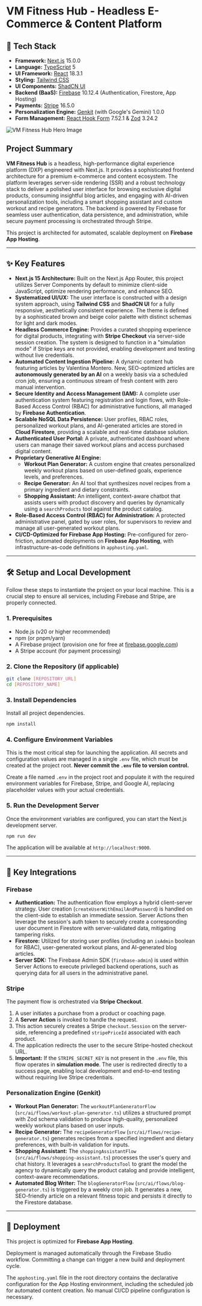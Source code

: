 # VM Fitness Hub - Headless E-Commerce & Content Platform

## 🚀 Tech Stack

- **Framework:** [Next.js](https://nextjs.org/) 15.0.0
- **Language:** [TypeScript](https://www.typescriptlang.org/) 5
- **UI Framework:** [React](https://reactjs.org/) 18.3.1
- **Styling:** [Tailwind CSS](https://tailwindcss.com/)
- **UI Components:** [ShadCN UI](https://ui.shadcn.com/)
- **Backend (BaaS):** [Firebase](https://firebase.google.com/) 10.12.4 (Authentication, Firestore, App Hosting)
- **Payments:** [Stripe](https://stripe.com/) 16.5.0
- **Personalization Engine:** [Genkit](https://firebase.google.com/docs/genkit) (with Google's Gemini) 1.0.0
- **Form Management:** [React Hook Form](https://react-hook-form.com/) 7.52.1 & [Zod](https://zod.dev/) 3.24.2

![VM Fitness Hub Hero Image](https://images.unsplash.com/photo-1586323289103-e309634e2a1b?crop=entropy&cs=tinysrgb&fit=max&fm=jpg&ixid=M3w3NDE5ODJ8MHwxfHNlYXJjaHw5fHxmaXRuZXNzJTIwd29tYW58ZW58MHx8fHwxNzU5NzY3MDA5fDA&ixlib=rb-4.1.0&q=80&w=1080)

## Project Summary

**VM Fitness Hub** is a headless, high-performance digital experience platform (DXP) engineered with Next.js. It provides a sophisticated frontend architecture for a premium e-commerce and content ecosystem. The platform leverages server-side rendering (SSR) and a robust technology stack to deliver a polished user interface for browsing exclusive digital products, consuming insightful blog articles, and engaging with AI-driven personalization tools, including a smart shopping assistant and custom workout and recipe generators. The backend is powered by Firebase for seamless user authentication, data persistence, and administration, while secure payment processing is orchestrated through Stripe.

This project is architected for automated, scalable deployment on **Firebase App Hosting**.

---

## ✨ Key Features

- **Next.js 15 Architecture:** Built on the Next.js App Router, this project utilizes Server Components by default to minimize client-side JavaScript, optimize rendering performance, and enhance SEO.
- **Systematized UI/UX:** The user interface is constructed with a design system approach, using **Tailwind CSS** and **ShadCN UI** for a fully responsive, aesthetically consistent experience. The theme is defined by a sophisticated brown and beige color palette with distinct schemas for light and dark modes.
- **Headless Commerce Engine:** Provides a curated shopping experience for digital products, integrating with **Stripe Checkout** via server-side session creation. The system is designed to function in a "simulation mode" if Stripe keys are not provided, enabling development and testing without live credentials.
- **Automated Content Ingestion Pipeline:** A dynamic content hub featuring articles by Valentina Montero. New, SEO-optimized articles are **autonomously generated by an AI** on a weekly basis via a scheduled cron job, ensuring a continuous stream of fresh content with zero manual intervention.
- **Secure Identity and Access Management (IAM):** A complete user authentication system featuring registration and login flows, with Role-Based Access Control (RBAC) for administrative functions, all managed by **Firebase Authentication**.
- **Scalable NoSQL Data Persistence:** User profiles, RBAC roles, personalized workout plans, and AI-generated articles are stored in **Cloud Firestore**, providing a scalable and real-time database solution.
- **Authenticated User Portal:** A private, authenticated dashboard where users can manage their saved workout plans and access purchased digital content.
- **Proprietary Generative AI Engine:**
    - **Workout Plan Generator:** A custom engine that creates personalized weekly workout plans based on user-defined goals, experience levels, and preferences.
    - **Recipe Generator:** An AI tool that synthesizes novel recipes from a primary ingredient and dietary constraints.
    - **Shopping Assistant:** An intelligent, context-aware chatbot that assists users with product discovery and queries by dynamically using a `searchProducts` tool against the product catalog.
- **Role-Based Access Control (RBAC) for Administration:** A protected administrative panel, gated by user roles, for supervisors to review and manage all user-generated workout plans.
- **CI/CD-Optimized for Firebase App Hosting:** Pre-configured for zero-friction, automated deployments on **Firebase App Hosting**, with infrastructure-as-code definitions in `apphosting.yaml`.

---

## 🛠️ Setup and Local Development

Follow these steps to instantiate the project on your local machine. This is a crucial step to ensure all services, including Firebase and Stripe, are properly connected.

### 1. Prerequisites

- Node.js (v20 or higher recommended)
- npm (or pnpm/yarn)
- A Firebase project (provision one for free at [firebase.google.com](https://firebase.google.com/))
- A Stripe account (for payment processing)

### 2. Clone the Repository (if applicable)

```bash
git clone [REPOSITORY_URL]
cd [REPOSITORY_NAME]
```

### 3. Install Dependencies

Install all project dependencies.

```bash
npm install
```

### 4. Configure Environment Variables

This is the most critical step for launching the application. All secrets and configuration values are managed in a single `.env` file, which must be created at the project root. **Never commit the `.env` file to version control.**

Create a file named `.env` in the project root and populate it with the required environment variables for Firebase, Stripe, and Google AI, replacing placeholder values with your actual credentials.

### 5. Run the Development Server

Once the environment variables are configured, you can start the Next.js development server.

```bash
npm run dev
```

The application will be available at `http://localhost:9000`.

---

## 🔧 Key Integrations

### Firebase

- **Authentication:** The authentication flow employs a hybrid client-server strategy. User creation (`createUserWithEmailAndPassword`) is handled on the client-side to establish an immediate session. Server Actions then leverage the session's auth token to securely create a corresponding user document in Firestore with server-validated data, mitigating tampering risks.
- **Firestore:** Utilized for storing user profiles (including an `isAdmin` boolean for RBAC), user-generated workout plans, and AI-generated blog articles.
- **Server SDK:** The Firebase Admin SDK (`firebase-admin`) is used within Server Actions to execute privileged backend operations, such as querying data for all users in the administrative panel.

### Stripe

The payment flow is orchestrated via **Stripe Checkout**.
1.  A user initiates a purchase from a product or coaching page.
2.  A **Server Action** is invoked to handle the request.
3.  This action securely creates a Stripe `checkout.Session` on the server-side, referencing a predefined `stripePriceId` associated with each product.
4.  The application redirects the user to the secure Stripe-hosted checkout URL.
5.  **Important:** If the `STRIPE_SECRET_KEY` is not present in the `.env` file, this flow operates in **simulation mode**. The user is redirected directly to a success page, enabling local development and end-to-end testing without requiring live Stripe credentials.

### Personalization Engine (Genkit)

- **Workout Plan Generator:** The `workoutPlanGeneratorFlow` (`src/ai/flows/workout-plan-generator.ts`) utilizes a structured prompt with Zod schema validation to produce high-quality, personalized weekly workout plans based on user inputs.
- **Recipe Generator:** The `recipeGeneratorFlow` (`src/ai/flows/recipe-generator.ts`) generates recipes from a specified ingredient and dietary preferences, with built-in validation for inputs.
- **Shopping Assistant:** The `shoppingAssistantFlow` (`src/ai/flows/shopping-assistant.ts`) processes the user's query and chat history. It leverages a `searchProductsTool` to grant the model the agency to dynamically query the product catalog and provide intelligent, context-aware recommendations.
- **Automated Blog Writer:** The `blogGeneratorFlow` (`src/ai/flows/blog-generator.ts`) is triggered by a weekly cron job. It generates a new, SEO-friendly article on a relevant fitness topic and persists it directly to the Firestore database.

---

## 🚀 Deployment

This project is optimized for **Firebase App Hosting**.

Deployment is managed automatically through the Firebase Studio workflow. Committing a change can trigger a new build and deployment cycle.

The `apphosting.yaml` file in the root directory contains the declarative configuration for the App Hosting environment, including the scheduled job for automated content creation. No manual CI/CD pipeline configuration is necessary.
